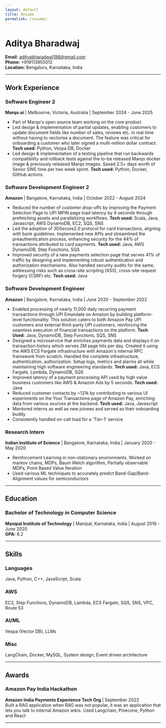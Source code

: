 ```yaml
---
layout: default
title: Resume
permalink: /resume/
---
```


# Aditya Bharadwaj

**Email:** adityabharadwaj198@gmail.com  
**Phone:** +919113955012  
**Location:** Bengaluru, Karnataka, India  

---

## Work Experience

### Software Engineer 2
**Marqo.ai** | Melbourne, Victoria, Australia | September 2024 - June 2025

- Part of Marqo's open source team working on the core product
- Led design & implementation of partial updates, enabling customers to update document fields like number of sales, reviews etc. in real time without having to vectorise a document. The feature was critical for onboarding a customer who later signed a multi-million dollar contract. **Tech used:** Python, Vespa DB, Docker
- Led design & implementation of a testing pipeline that run backwards compatibility and rollback tests against the to-be released Marqo docker image & previously released Marqo images. Saved 2.5+ days worth of Senior SWE time per two week sprint. **Tech used:** Python, Docker, GitHub actions

### Software Development Engineer 2
**Amazon** | Bangalore, Karnataka, India | October 2022 - August 2024

- Reduced the number of customer drop-offs by improving the Payment Selection Page to UPI MPIN page load latency by 4 seconds through prefetching assets and parallelizing workflows. **Tech used:** Scala, Java, Javascript, AWS DynamoDB, EC2, SQS, SNS
- Led the adoption of 3DSecure2.0 protocol for card transactions, aligning with bank guidelines. Implemented new APIs and streamlined the preauthentication process, enhancing security for the 44% of transactions attributed to card payments. **Tech used:** Java, AWS DynamoDB, Step Functions, SQS
- Improved security of a new payments selection page that serves 41% of traffic by designing and implementing robust authentication and authorization mechanisms. Also handled security audits for the same, addressing risks such as cross-site scripting (XSS), cross-site request forgery (CSRF) etc. **Tech used:** Java

### Software Development Engineer
**Amazon** | Bangalore, Karnataka, India | June 2020 - September 2022

- Enabled processing of nearly 11,000 daily recurring payment transactions through UPI Emandate on Amazon by building platform-level functionality. This solution caters to both Amazon Pay UPI customers and external third-party UPI customers, reinforcing the seamless execution of financial transactions on the platform. **Tech Used:** Java, DynamoDB, Step Functions, SQS, SNS
- Designed a microservice that enriches payments data and displays it on transaction history which serves 2M page hits per day. Created it using the AWS ECS Fargate infrastructure with Amazon's internal RPC framework from scratch. Handled the complete infrastructure, authentication, authorization. Setup logs, metrics and alarms all while maintaining high software engineering standards. **Tech used:** Java, ECS Fargate, Lambda, DynamoDB, SQS
- Improved latency of a payment processing API used by high value business customers like AWS & Amazon Ads by 5 seconds. **Tech used:** Java
- Reduced customer contacts by ~121k by contributing to various UI experiments on the Your Transactions page of Amazon Pay, enriching data from various sources at the backend. **Tech used:** Java, Javascript
- Mentored interns as well as new joinees and served as their onboarding buddy
- Consistently handled on-call load for a 'Tier-1' service

### Research Intern
**Indian Institute of Science** | Bangalore, Karnataka, India | January 2020 - May 2020

- Reinforcement Learning in non-stationary environments. Worked on markov chains, MDPs, Baum Welch algorithm, Partially observable MDPs, Point Based Value Iteration
- Used various ML techniques to accurately predict Band-Gap/Band-Alignment values for semiconductors

---

## Education

### Bachelor of Technology in Computer Science
**Manipal Institute of Technology** | Manipal, Karnataka, India | August 2016 - June 2020  
**GPA:** 8.2

---

## Skills

### Languages
Java, Python, C++, JavaScript, Scala

### AWS
EC2, Step Functions, DynamoDB, Lambda, ECS Fargate, SQS, SNS, VPC, Route 53

### AI/ML
Vespa (Vector DB), LLMs

### Misc
LangChain, Docker, MySQL, System design, Event driven architecture

---

## Awards

### Amazon Pay India Hackathon
**Amazon India Payments Experience Tech Org** | September 2023  
Built a RAG application when RAG was not popular, it was an application that lets you talk to internal Amazon wikis. Used Langchain, Pinecone, Python and React 

---

